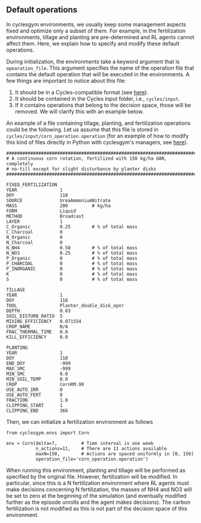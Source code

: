 ## Default operations

In cyclesgym environments, we usually keep some management aspects fixed and 
optimize only a subset of them. For example, in the fertilization environments,
tillage and planting are pre-determined and RL agents cannot affect them. 
Here, we explain how to specify and modify these default operations.

During initialization, the environments take a keyword argument that is 
`opearation_file`. This argument specifies the name of the operation file 
that contains the default operation that will be executed in the 
environments. A few things are important to notice about this file:
 1. It should be in a Cycles-compatible format (see [here](https://psumodeling.github.io/Cycles/#management-operations-file-operation)).
 2. It should be contained in the Cycles input folder, i.e., `cycles/input`.
 3. If it contains operations that belong to the decision space, those will 
    be removed. We will clarify this with an example below.

An example of a file containing tillage, planting, and fertilization 
operations could be the following. Let us assume that this file is stored 
in `cycles/input/corn_operation.operation`  (for an example of how to 
modify this kind of files directly in Python with cyclesgym's managers, see 
[here](../notebooks/example_corn_fertilization_env.ipynb)).


```
##############################################################################
# A continuous corn rotation, fertilized with 150 kg/ha UAN, completely
# no-till except for slight disturbance by planter disks
##############################################################################

FIXED_FERTILIZATION
YEAR                1
DOY                 110
SOURCE              UreaAmmoniumNitrate
MASS                200         # kg/ha
FORM                Liquid
METHOD              Broadcast
LAYER               1
C_Organic           0.25        # % of total mass
C_Charcoal          0
N_Organic           0
N_Charcoal          0
N_NH4               0.50        # % of total mass
N_NO3               0.25        # % of total mass
P_Organic           0           # % of total mass
P_CHARCOAL          0           # % of total mass
P_INORGANIC         0           # % of total mass
K                   0           # % of total mass
S                   0           # % of total mass

TILLAGE
YEAR                1
DOY                 110
TOOL                Planter_double_disk_opnr
DEPTH               0.03
SOIL_DISTURB_RATIO  5
MIXING_EFFICIENCY   0.071554
CROP_NAME           N/A
FRAC_THERMAL_TIME   0.0
KILL_EFFICIENCY     0.0

PLANTING
YEAR                1
DOY                 110
END_DOY             -999
MAX_SMC             -999
MIN_SMC             0.0
MIN_SOIL_TEMP       0.0
CROP                CornRM.90
USE_AUTO_IRR        0
USE_AUTO_FERT       0
FRACTION            1.0
CLIPPING_START      1
CLIPPING_END        366

```

Then, we can initialize a fertilization environment as follows

```
from cyclesgym.envs import Corn

env = Corn(delta=7,         # Time interval is one week
           n_actions=11,    # There are 11 actions available
           maxN=150,        # Actions are spaced uniformly in [0, 150]
           operation_file='corn_operation.operation')
```

When running this environment, planting and tillage will be performed as 
specified by the original file. However, fertilization will be modified. In 
particular, since this is a N fertilization environment where RL agents 
must make decisions concerning N fertilization, the masses of NH4 and NO3 
will be set to zero at the beginning of the simulation (and eventually 
modified further as the episode unrolls and the agent makes decisions). The 
carbon fertilization is not modified as this is not part of the decision 
space of this environment.